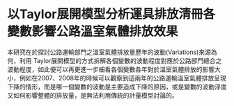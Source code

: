 以Taylor展開模型分析運具排放清冊各變數影響公路溫室氣體排放效果
==============================================================
本研究在於探討公路運輸部門之溫室氣體排放量歷年的波動(Variations)來源為何，利用 Taylor展開模型的方式拆解各個變數的波動程度對應於公路部門總合之波動程度，如此便可以再更進一步細看各個變數各年對於溫室氣體排放的影響大小，例如在2007、2008年的時候可以觀察到這兩年的公路運輸溫室氣體排放呈現下降的情形，而是哪一個變數的波動是主要造成下降的原因，或是變數的波動浮度又如何影響整體的排放量，是無法利用傳統的計量模型討論的。
